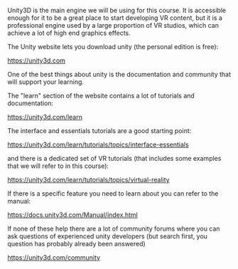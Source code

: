 Unity3D is the main engine we will be using for this course. It is accessible enough for it to be a great place to start developing VR content, but it is a professional engine used by a large proportion of VR studios, which can achieve a lot of high end graphics effects.

The Unity website lets you download unity (the personal edition is free):

https://unity3d.com

One of the best things about unity is the documentation and community that will support your learning.

The "learn" section of the website contains a lot of tutorials and documentation:

https://unity3d.com/learn

The interface and essentials tutorials are a good starting point:

https://unity3d.com/learn/tutorials/topics/interface-essentials

and there is a dedicated set of VR tutorials (that includes some examples that we will refer to in this course):

https://unity3d.com/learn/tutorials/topics/virtual-reality

If there is a specific feature you need to learn about you can refer to the manual:

https://docs.unity3d.com/Manual/index.html

If none of these help there are a lot of community forums where you can ask questions of experienced unity developers (but search first, you question has probably already been answered)

https://unity3d.com/community